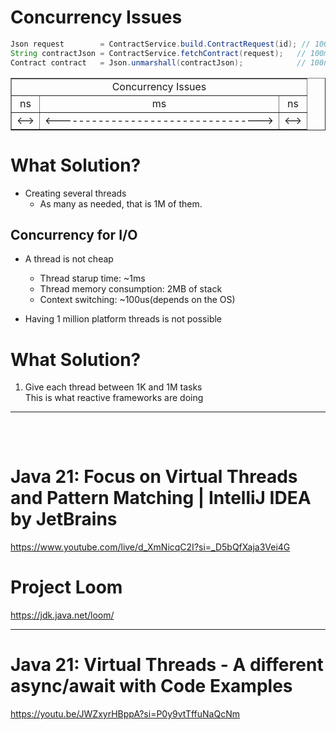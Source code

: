 # Concurrency Issues
```java
Json request        = ContractService.build.ContractRequest(id); // 100ns
String contractJson = ContractService.fetchContract(request);   // 100ms
Contract contract   = Json.unmarshall(contractJson);            // 100ns
```

<table border="1">
    <tr>
    <td colspan="3" align="center">Concurrency Issues</td>
    </tr>
    <tr align="center">
        <td>ns</td>
        <td>ms</td>
        <td>ns</td>
    </tr>
    <tr align="center">
        <td><--></td>
        <td><---------------------------------></td>
        <td><--></td>
    </tr>
</table>

# What Solution?

- Creating several threads
  - As many as needed, that is 1M of them.


## Concurrency for I/O

- A thread is not cheap
  - Thread starup time: ~1ms 
  - Thread memory consumption: 2MB of stack
  - Context switching: ~100us(depends on the OS)

- Having 1 million platform threads is not possible

# What Solution?

1) Give each thread between 1K and 1M tasks <br>This is what reactive frameworks are doing


<hr>

<br>


<table>

</table>


# Java 21: Focus on Virtual Threads and Pattern Matching | IntelliJ IDEA by JetBrains

https://www.youtube.com/live/d_XmNicqC2I?si=_D5bQfXaja3Vei4G

# Project Loom

https://jdk.java.net/loom/


<hr>


# Java 21: Virtual Threads - A different async/await with Code Examples

https://youtu.be/JWZxyrHBppA?si=P0y9vtTffuNaQcNm
